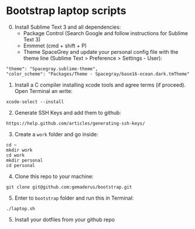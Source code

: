 Bootstrap laptop scripts
========================

0. Install Sublime Text 3 and all dependencies:
	- Package Control (Search Google and follow instructions for Sublime Text 3)
	- Emmmet (cmd + shift + P)
	- Theme SpaceGrey and update your personal config file with the theme line (Sublime Text > Preference > Settings - User):

```
"theme": "Spacegray.sublime-theme",
"color_scheme": "Packages/Theme - Spacegray/base16-ocean.dark.tmTheme"
```

1. Install a C compiler installing xcode tools and agree terms (if proceed). Open Terminal an write:

```
xcode-select --install
```

2. Generate SSH Keys and add them to github:

```
https://help.github.com/articles/generating-ssh-keys/
```

3. Create a ```work``` folder and go inside:

```
cd ~
mkdir work
cd work
mkdir personal
cd personal
```

4. Clone this repo to your machine:

```
git clone git@github.com:gemaderus/bootstrap.git
```

5. Enter to ```bootstrap``` folder and  run this in Terminal:

```
./laptop.sh
```

5. Install your dotfiles from your github repo
